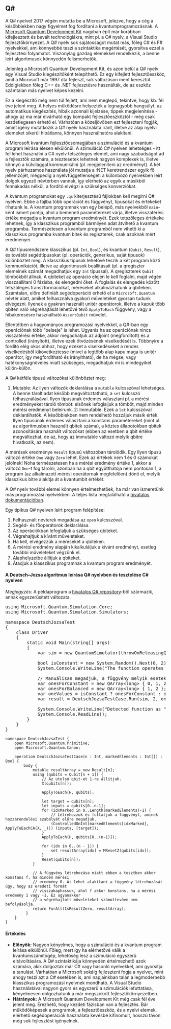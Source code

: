 <h2 id="q-sharp">Q#</h2>

A Q# nyelvet 2017 végén mutatta be a Microsoft, jelezve, hogy a cég a későbbiekben nagy figyelmet fog fordítani a kvantumprogramozásnak. A [Microsoft Quantum Development Kit][2] nagyban épít már korábban kifejlesztett és bevált technológiákra, mint pl. a C# nyelv, a Visual Studio fejlesztőkörnyezet. A Q# nyelv sok sajátosságot mutat más, főleg C# és F# nyelvekkel, ami könnyebbé teszi a szintaktika megértését, gyorsítva ezzel a fejlesztési folyamatot. Viszonylag gazdag elemekkel rendelkezik, a benne leírt algoritmusok könnyedén felismerhetők.

Jelenleg a Microsoft Quantum Development Kit, és azon belül a Q# nyelv egy Visual Studio kiegészítőként telepíthető. Ez egy kifejlett fejlesztőeszköz, amit a Microsoft már 1997 óta fejleszt, sok változáson ment keresztül. Eddigiekben főleg C++ és .NET fejlesztésre használták, de az eszköz számtalan más nyelvet képes kezelni.

Ez a kiegészítő még nem túl fejlett, ami nem meglepő, tekintve, hogy kb. fél éve jelent meg. A helyes működésre helyezték a legnagyobb hangsúlyt, az automatikus kiegészítés, hibák azonnali kijelzése, tippek megjelenítése - ahogy az ma már elvárható egy kompakt fejlesztőeszköztől - még csak kezdetlegesen érhető el. Várhatóan a közeljövőben ezt fejleszteni fogják, amint igény mutatkozik a Q# nyelv használata iránt, illetve az alap nyelvi elemeket sikerül hibátlanra, könnyen használhatóra alakítani.

A Microsoft kvantum fejlesztőcsomagjában a szimuláció és a kvantum program leírása élesen elkülönül. A szimuláció C# nyelven lehetséges - itt fel lehet használni a C# nyelv tetszőleges elemét, ami nagy szabadságot ad a fejlesztők számára, a tesztesetek lehetnek nagyon komplexek is, illetve könnyű a külvilággal kommunikálni (pl. megjeleníteni az eredményt). A két nyelv párhuzamos használata jól mutatja a :NET keretrendszer egyik fő jellemzőjét, mégpedig a nyelvfüggetlenséget: a különböző nyelvekben leírt dolgok egyező névtérben vannak, így elérhető az egyik a másikból fennakadás nélkül, a fordító elvégzi a szükséges konverziókat.

A kvantum programokat egy `.qs` kiterjesztésű fájlokban kell megírni Q# nyelven. Ebbe a fájlba több operációt és függvényt, típusokat és értékeket írhatunk le. A kvantum programnak van egy belépő, más nyelvekből `main`-ként ismert pontja, ahol a bemeneti paramétereket várja, illetve visszatérési értéke megadja a kvantum program eredményét. Ezek tetszőleges értékeke lehetnek, így a klasszikus programból bármilyen adat átvihető a kvantum programba. Természetesen a kvantum programból nem vihető ki a klasszikus programba kvantum bitek és regiszterek, csak azoknak mért eredményei.

A Q# típusrendszere klasszikus (pl. `Int`, `Bool`), és kvantum (`Qubit`, `Result`), és további segédtípusokat (pl. operációk, generikus, saját típusok) különböztet meg. A klasszikus típusok lehetővé teszik a két program közti kommunikációt, illetve az algoritmusok beállításait (pl. a qregiszter elemeinek számát megadhatjuk egy `Int` típussal). A qregiszterek `Qubit` tömbökből állnak. A qbiteket az operáció elején le kell foglalni, majd végén visszaállítani 0 fázisba, és elengedni őket. A foglalás és elengedés között tetszőleges transzformációkat, méréseket alkalmazhatunk a qbiteken. Számtalan, előre definiált segédoperáció érhető el a `Microsoft.Quantum` névtér alatt, amiket felhasználva gyakori műveleteket gyorsan tudunk elvégezni. Ilyenek a gyakran használt unitér operátorok, illetve a kapuk több qbiten való végrehajtását lehetővé tevő `ApplyToEach` függvény, vagy a hibakeresésre használható `AssertQubit` művelet.

Ellentétben a hagyományos programozási nyelvekkel, a Q#-ban egy operációnak több "belseje" is lehet. Ugyanis ha az operációnak nincs visszatérési értéke, akkor megadhatjuk az adjoint (megfordított) és a controlled (irányított), illetve ezek ötvözésének viselkedését is. Többnyire a fordító elég okos ahhoz, hogy ezeket a viselkedéseket a rendes viselkedésből kikövetkeztesse (mivel a legtöbb alap kapu maga is unitér operátor, így megfordítható és irányítható), de ha mégse, vagy hatékonyságnövelés miatt szükséges, megadhatjuk mi is mindegyiket külön-külön.

A Q# kétféle típusú változókat különböztet meg:
1. Mutable: Az ilyen változók deklarálása a `mutable` kulcsszóval lehetséges. A benne tárolt adat később megváltoztatható, a `set` kulcsszó felhasználásával. Ilyen típusúnak érdemes választani pl. a mérési eredményeket tároló tömböt: elsőnek lefoglaljuk a tömböt, majd minden mérési eredményt beleírunk.
2: Immutable: Ezek a `let` kulcsszóval deklarálhatók. A későbbiekben nem rendelhető hozzájuk másik érték. Ilyen típusúnak érdemes választani a konstans paramétereket (mint pl. az algoritmusban használt qbitek száma), a köztes állapotokban qbitek azonosítására használt változókat (ebben az esetben a qbit értéke megváltozhat, de az, hogy az immutable változó melyik qbitre hivatkozik, az nem).

A mérések eredménye `Result` típusú változóban tárolódik. Egy ilyen típusú változó értéke `One` vagy `Zero` lehet. Ezek az értékek nem 1 és 0 számokat jelölnek! Noha természetesen ha a mérési eredmény értéke 1, akkor a változó `One`-t fog tárolni, azonban ha a qbit együtthatója nem pontosan 1, a program (az alkalmazott mérési operátornak megfelelően) dönti el, melyik klasszikus bitre alakítja át a kvantumbit értékét.

A Q# nyelv további elemei könnyen értelmezhetőek, ha már van ismeretünk más programozási nyelvekben. A teljes lista megtalálható a [hivatalos dokumentációban][2].

Egy tipikus Q# nyelven leírt program felépítése:

1. Felhasznált névterek megadása az `open` kulcsszóval.
2. Segéd- és főoperátorok deklarálása.
3. Az operációkban lefoglaljuk a szükséges qbiteket.
4. Végrehajtjuk a kívánt műveleteket.
5. Ha kell, elvégezzük a méréseket a qbiteken.
6. A mérési eredmény alapján kikalkuláljuk a kívánt eredményt, esetleg további műveleteket végzünk el.
7. Alaphelyzetbe állítjuk a qbiteket.
8. Átadjuk a klasszikus programnak a kvantum program eredményét.

#### A Deutsch–Jozsa algoritmus leírása Q# nyelvben és tesztelése C# nyelven

_Megjegyzés:_ A példaprogram a [hivatalos Q# repository][1]-ből származik, annak egyszerűsített változata.

<pre><span></span><span class="k">using</span> <span class="nn">Microsoft.Quantum.Simulation.Core</span><span class="p">;</span>
<span class="k">using</span> <span class="nn">Microsoft.Quantum.Simulation.Simulators</span><span class="p">;</span>

<span class="k">namespace</span> <span class="nn">DeutschJozsaTest</span>
<span class="p">{</span>
    <span class="k">class</span> <span class="nc">Driver</span>
    <span class="p">{</span>
        <span class="k">static</span> <span class="k">void</span> <span class="nf">Main</span><span class="p">(</span><span class="kt">string</span><span class="p">[]</span> <span class="n">args</span><span class="p">)</span>
        <span class="p">{</span>
            <span class="kt">var</span> <span class="n">sim</span> <span class="p">=</span> <span class="k">new</span> <span class="n">QuantumSimulator</span><span class="p">(</span><span class="n">throwOnReleasingQubitsNotInZeroState</span><span class="p">:</span> <span class="k">true</span><span class="p">);</span>

            <span class="kt">bool</span> <span class="n">isConstant</span> <span class="p">=</span> <span class="k">new</span> <span class="n">System</span><span class="p">.</span><span class="n">Random</span><span class="p">().</span><span class="n">Next</span><span class="p">(</span><span class="m">0</span><span class="p">,</span> <span class="m">2</span><span class="p">)</span> <span class="p">==</span> <span class="m">0</span><span class="p">;</span>
            <span class="n">System</span><span class="p">.</span><span class="n">Console</span><span class="p">.</span><span class="n">WriteLine</span><span class="p">(</span><span class="s">"The function operates as "</span> <span class="p">+</span> <span class="p">(</span><span class="n">isConstant</span> <span class="p">?</span> <span class="s">"constant"</span> <span class="p">:</span> <span class="s">"balanced"</span><span class="p">)</span> <span class="p">+</span> <span class="s">"."</span><span class="p">);</span>

            <span class="c1">// Manuálisan megadjuk, a függvény melyik esetekben ad vissza 0-t vagy 1-et.</span>
            <span class="kt">var</span> <span class="n">onesForConstant</span> <span class="p">=</span> <span class="k">new</span> <span class="n">QArray</span><span class="p">&lt;</span><span class="kt">long</span><span class="p">&gt;</span> <span class="p">{</span> <span class="m">0</span><span class="p">,</span> <span class="m">1</span><span class="p">,</span> <span class="m">2</span><span class="p">,</span> <span class="m">3</span> <span class="p">};</span>
            <span class="kt">var</span> <span class="n">onesForBalanced</span> <span class="p">=</span> <span class="k">new</span> <span class="n">QArray</span><span class="p">&lt;</span><span class="kt">long</span><span class="p">&gt;</span> <span class="p">{</span> <span class="m">1</span><span class="p">,</span> <span class="m">2</span> <span class="p">};</span>
            <span class="kt">var</span> <span class="n">oneValues</span> <span class="p">=</span> <span class="n">isConstant</span> <span class="p">?</span> <span class="n">onesForConstant</span> <span class="p">:</span> <span class="n">onesForBalanced</span><span class="p">;</span>
            <span class="kt">var</span> <span class="n">result</span> <span class="p">=</span> <span class="n">DeutschJozsaTestCase</span><span class="p">.</span><span class="n">Run</span><span class="p">(</span><span class="n">sim</span><span class="p">,</span> <span class="m">2</span><span class="p">,</span> <span class="n">oneValues</span><span class="p">).</span><span class="n">Result</span><span class="p">;</span>

            <span class="n">System</span><span class="p">.</span><span class="n">Console</span><span class="p">.</span><span class="n">WriteLine</span><span class="p">(</span><span class="s">"Detected function as "</span> <span class="p">+</span> <span class="p">(</span><span class="n">result</span> <span class="p">?</span> <span class="s">"constant"</span> <span class="p">:</span> <span class="s">"balanced"</span><span class="p">)</span> <span class="p">+</span> <span class="s">"."</span><span class="p">);</span>
            <span class="n">System</span><span class="p">.</span><span class="n">Console</span><span class="p">.</span><span class="n">ReadLine</span><span class="p">();</span>
        <span class="p">}</span>
    <span class="p">}</span>
<span class="p">}</span>
</pre>

```
namespace DeutschJozsaTest {
    open Microsoft.Quantum.Primitive;
    open Microsoft.Quantum.Canon;
    
    operation DeutschJozsaTestCase(n : Int, markedElements : Int[]) : Bool {
        body {
            mutable resultArray = new Result[n];
            using (qubits = Qubit[n + 1]) {
                // Az utolsó qbit-et 1-re állítjuk.
                X(qubits[n]);
                
                ApplyToEach(H, qubits);
                
                let target = qubits[n];
                let inputs = qubits[0..n-1];
                for (idxMarked in 0..Length(markedElements)-1) {
                    // Létrehozzuk és futtatjuk a függvényt, aminek hozzárendelési szabályát előre megadjuk.
                    (ControlledOnInt(markedElements[idxMarked], ApplyToEachCA(X, _))) (inputs, [target]);
                }
                ApplyToEach(H, qubits[0..(n-1)]);
                
                for (idx in 0..(n - 1)) {
                    set resultArray[idx] = MResetZ(qubits[idx]);
                }
                Reset(qubits[n]);
            }

            // A függvény létrehozása miatt ebben a tesztben akkor konstans f, ha minden mérési
            // eredmény 0. Át lehet alakítani a függvény létrehozását úgy, hogy az eredeti formát
            // visszakaphassuk, ahol f akkor konstans, ha a mérési eredmény 1 vagy -1. Ez ugyanakkor
            // a végrehajtott műveleteket számottevően nem befolyásolja.
            return ForAll(IsResultZero, resultArray);
         }
    }
}
```

#### Értékelés
- **Előnyök:** Nagyon kényelmes, hogy a szimuláció és a kvantum program leírása elkülönül. Főleg, mert így ha elérhetővé válik a kvantumszámítógép, lehetőség lesz a szimuláció egyszerű eltávolítására. A Q# színtaktikája könnyedén értelmezhető azok számára, akik dolgoztak már C# vagy hasonló nyelvekkel, ami gyorsítja a tanulást. Várhatóan a Microsoft sokáig fejleszteni fogja a nyelvet, mint ahogy teszi azt a C# esetében is, ami napjainkban talán a legmodernebb klasszikus programozási nyelvnek mondható. A Visual Studio használatával nagyon gyors és egyszerű a szimulációk lefuttatása, kényelmesen dolgozhatunk a már megszokott fejlesztőkörnyezetben.
- **Hátrányok:** A Microsoft Quantum Development Kit még csak fél éve jelent meg. Érezhető, hogy kezdeti fázisban van a fejlesztés. Bár működőképesek a programok, a fejlesztőeszköz, és a nyelvi elemek, elérhető segédoperációk használata kevésbé kifinomult, hosszú távon még sok fejlesztést igényelnek.

[1]: https://github.com/Microsoft/Quantum/tree/master/Samples/SimpleAlgorithms
[2]: https://docs.microsoft.com/en-us/quantum/?view=qsharp-preview

